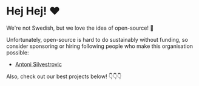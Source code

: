 # Hej Hej! ❤️

We're not Swedish, but we love the idea of open-source! 🚀

Unfortunately, open-source is hard to do sustainably without funding, so consider sponsoring or hiring following people who make this organisation possible:

- [Antoni Silvestrovic](https://github.com/bring-shrubbery)

Also, check out our best projects below! 👇👇👇
